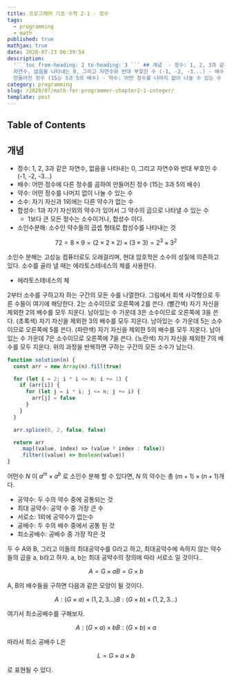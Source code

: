 ```yaml
---
title: 프로그래머 기초 수학 2-1 - 정수
tags:
  - programming
  - math
published: true
mathjax: true
date: 2020-07-23 06:39:54
description:
  '```toc from-heading: 2 to-heading: 3 ``` ## 개념  - 정수: 1, 2, 3과 같은
  자연수, 없음을 나타내는 0, 그리고 자연수와 반대 부호인 수 (-1, -2, -3...) - 배수: 어떤 정수에 다른 정수를 곱하여
  만들어진 정수 (15는 3과 5의 배수) - 약수: 어떤 정수를 나머지 없이 나눌 수 있는 수 - 소수:...'
category: programming
slug: /2020/07/math-for-programmer-chapter2-1-integer/
template: post
---
```


## Table of Contents

## 개념

- 정수: 1, 2, 3과 같은 자연수, 없음을 나타내는 0, 그리고 자연수와 반대 부호인 수 (-1, -2, -3...)
- 배수: 어떤 정수에 다른 정수를 곱하여 만들어진 정수 (15는 3과 5의 배수)
- 약수: 어떤 정수를 나머지 없이 나눌 수 있는 수
- 소수: 자기 자신과 1외에는 다른 약수가 없는 수
- 합성수: 1과 자기 자신외의 약수가 있어서 그 약수의 곱으로 나타낼 수 있는 수
  - 1보다 큰 모든 정수는 소수이거나, 합성수 이다.
- 소인수분해: 소수인 약수들의 곱셉 형태로 합성수를 나타내는 것

$$
72 = 8 \times 9  = (2 \times 2 \times 2) \times  (3 \times 3) = 2^3 \times 3^2
$$

소인수 분해는 고성능 컴퓨터로도 오래걸리며, 현대 암호학은 소수의 성질에 의존하고 있다. 소수를 골라 낼 때는 에라토스테네스의 체를 사용한다.

- 에라토스테네스의 체

2부터 소수를 구하고자 하는 구간의 모든 수를 나열한다. 그림에서 회색 사각형으로 두른 수들이 여기에 해당한다.
2는 소수이므로 오른쪽에 2를 쓴다. (빨간색)
자기 자신을 제외한 2의 배수를 모두 지운다.
남아있는 수 가운데 3은 소수이므로 오른쪽에 3을 쓴다. (초록색)
자기 자신을 제외한 3의 배수를 모두 지운다.
남아있는 수 가운데 5는 소수이므로 오른쪽에 5를 쓴다. (파란색)
자기 자신을 제외한 5의 배수를 모두 지운다.
남아있는 수 가운데 7은 소수이므로 오른쪽에 7을 쓴다. (노란색)
자기 자신을 제외한 7의 배수를 모두 지운다.
위의 과정을 반복하면 구하는 구간의 모든 소수가 남는다.

```javascript
function solution(n) {
  const arr = new Array(n).fill(true)

  for (let i = 2; i * i <= n; i += 1) {
    if (arr[i]) {
      for (let j = i * i; j <= n; j += i) {
        arr[j] = false
      }
    }
  }

  arr.splice(0, 2, false, false)

  return arr
    .map((value, index) => (value ? index : false))
    .filter((value) => Boolean(value))
}
```

어떤수 $N$ 이 $a^m \times a^b$ 로 소인수 분해 할 수 있다면, $N$ 의 약수는 총 $(m+1) \times (n+1)$개 다.

- 공약수: 두 수의 약수 중에 공통되는 것
- 최대 공약수: 공약 수 중 가장 큰 수
- 서로소: 1외에 공약수가 없는수
- 공배수: 두 수의 배수 중에서 공통 된 것
- 최소공배수: 공배수 중 가장 작은 것

두 수 A와 B, 그리고 이들의 최대공약수를 G라고 하고, 최대공약수에 속하지 않는 약수들의 곱을 a, b라고 하자. a, b는 최대 공약수의 정의에 따라 서로소 일 것이다..

$$
A = G \times a
B = G \times b
$$

A, B의 배수들을 구하면 다음과 같은 모양이 될 것이다.

$$
A : (G \times a) \times (1, 2, 3 ... )
B : (G \times b) \times (1, 2, 3 ... )
$$

여기서 최소공배수를 구해보자.

$$
A: (G \times a) \times b
B: (G \times b) \times a
$$

따라서 최소 공배수 L은

$$
L = G \times a \times b
$$

로 표현될 수 있다.
